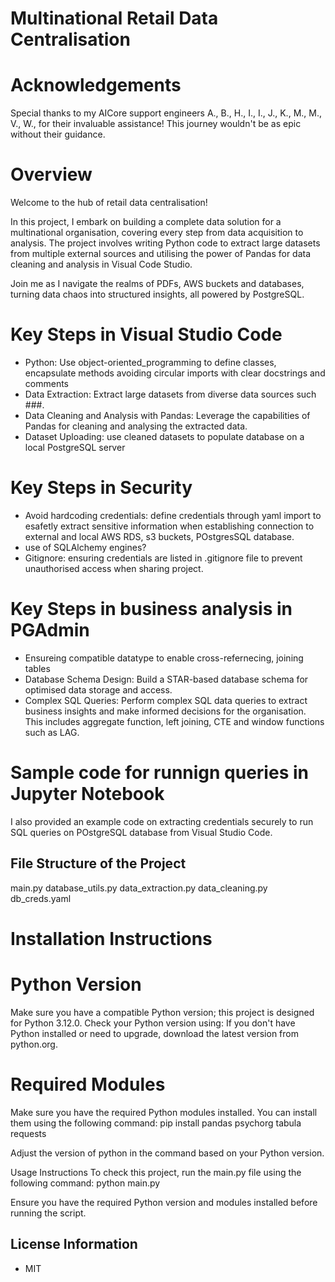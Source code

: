 # Multinational Retail Data Centralisation 

# Acknowledgements
Special thanks to my AICore support engineers A., B., H., I., I., J., K., M., M., V., W., for their invaluable assistance! This journey wouldn't be as epic without their guidance.

# Overview
Welcome to the hub of retail data centralisation! 

In this project, I embark on building a complete data solution for a multinational organisation, covering every step from data acquisition to analysis. The project involves writing Python code to extract large datasets from multiple external sources and utilising the power of Pandas for data cleaning and analysis in Visual Code Studio.

Join me as I navigate the realms of PDFs, AWS buckets and databases, turning data chaos into structured insights, all powered by PostgreSQL.

# Key Steps in Visual Studio Code
- Python: Use object-oriented_programming to define classes, encapsulate methods avoiding circular imports with clear docstrings and comments
- Data Extraction: Extract large datasets from diverse data sources such ###.
- Data Cleaning and Analysis with Pandas: Leverage the capabilities of Pandas for cleaning and analysing the extracted data.
- Dataset Uploading: use cleaned datasets to populate database on a local PostgreSQL server

# Key Steps in Security 
- Avoid hardcoding credentials: define credentials through yaml import to esafetly extract sensitive information when establishing connection to external and local AWS RDS, s3 buckets, POstgresSQL database.
- use of SQLAlchemy engines?
- Gitignore: ensuring credentials are listed in .gitignore file to prevent unauthorised access when sharing project.
  
# Key Steps in business analysis in PGAdmin 
- Ensureing compatible datatype to enable cross-refernecing, joining tables
- Database Schema Design: Build a STAR-based database schema for optimised data storage and access.
- Complex SQL Queries: Perform complex SQL data queries to extract business insights and make informed decisions for the organisation. This includes aggregate function, left joining, CTE and window functions such as LAG.

# Sample code for runnign queries in Jupyter Notebook
I also provided an example code on extracting credentials securely to run SQL queries on POstgreSQL database from Visual Studio Code.  

## File Structure of the Project
main.py
database_utils.py
data_extraction.py
data_cleaning.py
db_creds.yaml

# Installation Instructions

# Python Version
Make sure you have a compatible Python version; this project is designed for Python 3.12.0. Check your Python version using:
If you don't have Python installed or need to upgrade, download the latest version from python.org.

# Required Modules
Make sure you have the required Python modules installed. You can install them using the following command:
pip install pandas psychorg tabula requests

Adjust the version of python in the command based on your Python version.

Usage Instructions
To check this  project, run the main.py file using the following command:
python main.py

Ensure you have the required Python version and modules installed before running the script.

## License Information
* MIT

